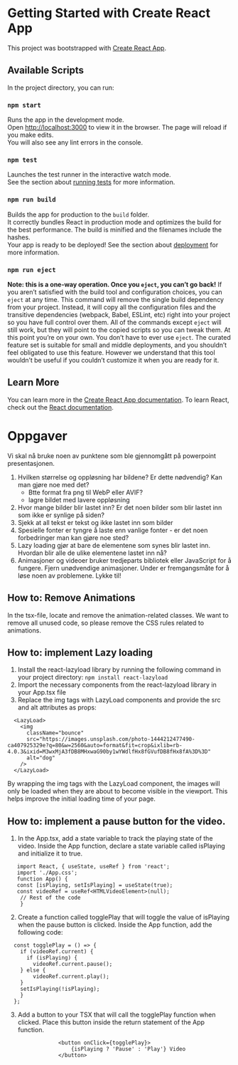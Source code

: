 # Getting Started with Create React App
This project was bootstrapped with [Create React App](https://github.com/facebook/create-react-app).
## Available Scripts
In the project directory, you can run:
### `npm start`
Runs the app in the development mode.\
Open [http://localhost:3000](http://localhost:3000) to view it in the browser.
The page will reload if you make edits.\
You will also see any lint errors in the console.
### `npm test`
Launches the test runner in the interactive watch mode.\
See the section about [running tests](https://facebook.github.io/create-react-app/docs/running-tests) for more information.
### `npm run build`
Builds the app for production to the `build` folder.\
It correctly bundles React in production mode and optimizes the build for the best performance.
The build is minified and the filenames include the hashes.\
Your app is ready to be deployed!
See the section about [deployment](https://facebook.github.io/create-react-app/docs/deployment) for more information.
### `npm run eject`
**Note: this is a one-way operation. Once you `eject`, you can’t go back!**
If you aren’t satisfied with the build tool and configuration choices, you can `eject` at any time. This command will remove the single build dependency from your project.
Instead, it will copy all the configuration files and the transitive dependencies (webpack, Babel, ESLint, etc) right into your project so you have full control over them. All of the commands except `eject` will still work, but they will point to the copied scripts so you can tweak them. At this point you’re on your own.
You don’t have to ever use `eject`. The curated feature set is suitable for small and middle deployments, and you shouldn’t feel obligated to use this feature. However we understand that this tool wouldn’t be useful if you couldn’t customize it when you are ready for it.
## Learn More
You can learn more in the [Create React App documentation](https://facebook.github.io/create-react-app/docs/getting-started).
To learn React, check out the [React documentation](https://reactjs.org/).
# Oppgaver
Vi skal nå bruke noen av punktene som ble gjennomgått på powerpoint presentasjonen.
1. Hvilken størrelse og oppløsning har bildene? Er dette nødvendig? Kan man gjøre noe med det?
   - Btte format fra png til WebP eller AVIF?
   - lagre bildet med lavere oppløsning
2. Hvor mange bilder blir lastet inn? Er det noen bilder som blir lastet inn som ikke er synlige på siden?
3. Sjekk at all tekst er tekst og ikke lastet inn som bilder
4. Spesielle fonter er tyngre å laste enn vanlige fonter - er det noen forbedringer man kan gjøre noe sted?
5. Lazy loading gjør at bare de elementene som synes blir lastet inn. Hvordan blir alle de ulike elementene lastet inn nå?
6. Animasjoner og videoer bruker tredjeparts bibliotek eller JavaScript for å fungere. Fjern unødvendige animasjoner.
Under er fremgangsmåte for å løse noen av problemene. Lykke til!
## How to: Remove Animations
In the tsx-file, locate and remove the animation-related classes. We want to remove all unused code, so please remove the CSS rules related to animations.
## How to: implement Lazy loading
1. Install the react-lazyload library by running the following command in your project directory:
   `npm install react-lazyload`
2. Import the necessary components from the react-lazyload library in your App.tsx file
3. Replace the img tags with LazyLoad components and provide the src and alt attributes as props:
```
  <LazyLoad>
    <img
      className="bounce"
      src="https://images.unsplash.com/photo-1444212477490-ca407925329e?q=80&w=2560&auto=format&fit=crop&ixlib=rb-4.0.3&ixid=M3wxMjA3fDB8MHxwaG90by1wYWdlfHx8fGVufDB8fHx8fA%3D%3D"
      alt="dog"
    />
  </LazyLoad>
```
By wrapping the img tags with the LazyLoad component, the images will only be loaded when they are about to become visible in the viewport. This helps improve the initial loading time of your page.
## How to: implement a pause button for the video.
1. In the App.tsx, add a state variable to track the playing state of the video. Inside the App function, declare a state variable called isPlaying and initialize it to true.
```
   import React, { useState, useRef } from 'react';
   import './App.css';
   function App() {
   const [isPlaying, setIsPlaying] = useState(true);
   const videoRef = useRef<HTMLVideoElement>(null);
    // Rest of the code
    }
```
2. Create a function called togglePlay that will toggle the value of isPlaying when the pause button is clicked. Inside the App function, add the following code:
```
  const togglePlay = () => {
    if (videoRef.current) {
      if (isPlaying) {
        videoRef.current.pause();
    } else {
        videoRef.current.play();
    }
    setIsPlaying(!isPlaying);
    }
  };
```
3. Add a button to your TSX that will call the togglePlay function when clicked. Place this button inside the return statement of the App function.
```
                <button onClick={togglePlay}>
                    {isPlaying ? 'Pause' : 'Play'} Video
                </button>
```
